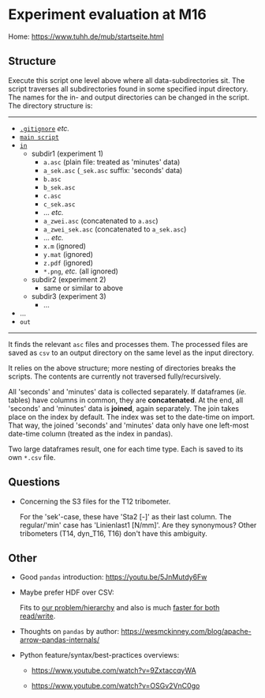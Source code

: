 # Experiment evaluation at M16

Home: <https://www.tuhh.de/mub/startseite.html>

## Structure

Execute this script one level above where all data-subdirectories sit.
The script traverses all subdirectories found in some specified input directory.
The names for the in- and output directories can be changed in the script.
The directory structure is:

___

- [`.gitignore`](.gitignore) *etc.*
- [`main script`](asc_to_csv.py)
- [`in`](in/)
  - subdir1 (experiment 1)
    - `a.asc` (plain file: treated as 'minutes' data)
    - `a_sek.asc` (`_sek.asc` suffix: 'seconds' data)
    - `b.asc`
    - `b_sek.asc`
    - `c.asc`
    - `c_sek.asc`
    - ... *etc.*
    - `a_zwei.asc` (concatenated to `a.asc`)
    - `a_zwei_sek.asc` (concatenated to `a_sek.asc`)
    - ... *etc.*
    - `x.m` (ignored)
    - `y.mat` (ignored)
    - `z.pdf` (ignored)
    - `*.png`, *etc.* (all ignored)
  - subdir2 (experiment 2)
    - same or similar to above
  - subdir3 (experiment 3)
    - ...
- ...
- `out`

___

It finds the relevant `asc` files and processes them.
The processed files are saved as `csv` to an output directory on the same level as the input directory.

It relies on the above structure; more nesting of directories breaks the scripts.
The contents are currently not traversed fully/recursively.

All 'seconds' and 'minutes' data is collected separately.
If dataframes (*ie.* tables) have columns in common, they are **concatenated**.
At the end, all 'seconds' and 'minutes' data is **joined**, again separately.
The join takes place on the index by default.
The index was set to the date-time on import.
That way, the joined 'seconds' and 'minutes' data only have one left-most date-time column (treated as the index in pandas).

Two large dataframes result, one for each time type.
Each is saved to its own `*.csv` file.

## Questions

- Concerning the S3 files for the T12 tribometer.

  For the 'sek'-case, these have 'Sta2 [-]' as their last column.
  The regular/'min' case has 'Linienlast1 [N/mm]'.
  Are they synonymous?
  Other tribometers (T14, dyn_T16, T16) don't have this ambiguity.

## Other

- Good `pandas` introduction: <https://youtu.be/5JnMutdy6Fw>

- Maybe prefer HDF over CSV:

  Fits to [our problem/hierarchy](https://www.neonscience.org/about-hdf5) and also is much [faster for both read/write](https://stackoverflow.com/a/42750132/11477374).

- Thoughts on `pandas` by author: <https://wesmckinney.com/blog/apache-arrow-pandas-internals/>

- Python feature/syntax/best-practices overviews:

  - <https://www.youtube.com/watch?v=9ZxtaccqyWA>

  - <https://www.youtube.com/watch?v=OSGv2VnC0go>
